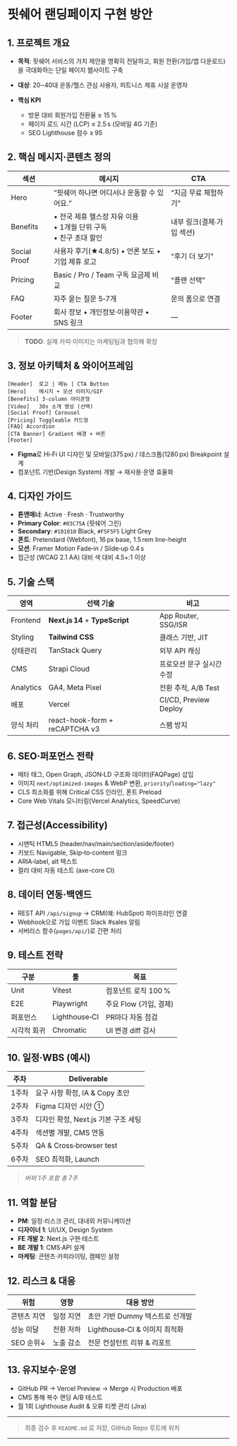 # 핏쉐어 랜딩페이지 구현 방안

## 1. 프로젝트 개요

* **목적**: 핏쉐어 서비스의 가치 제안을 명확히 전달하고, 회원 전환(가입/앱 다운로드)을 극대화하는 단일 페이지 웹사이트 구축
* **대상**: 20‒40대 운동/헬스 관심 사용자, 피트니스 제휴 시설 운영자
* **핵심 KPI**

  * 방문 대비 회원가입 전환율 ≥ 15 %
  * 페이지 로드 시간 (LCP) ≤ 2.5 s (모바일 4G 기준)
  * SEO Lighthouse 점수 ≥ 95

## 2. 핵심 메시지·콘텐츠 정의

| 섹션           | 메시지                                            | CTA             |
| ------------ | ---------------------------------------------- | --------------- |
| Hero         | “핏쉐어 하나면 어디서나 운동할 수 있어요.”                      | “지금 무료 체험하기”    |
| Benefits     | • 전국 제휴 헬스장 자유 이용<br>• 1개월 단위 구독<br>• 친구 초대 할인 | 내부 링크(결제∙가입 섹션) |
| Social Proof | 사용자 후기(★4.8/5) • 언론 보도 • 기업 제휴 로고              | “후기 더 보기”       |
| Pricing      | Basic / Pro / Team 구독 요금제 비교                   | “플랜 선택”         |
| FAQ          | 자주 묻는 질문 5‑7개                                  | 문의 폼으로 연결       |
| Footer       | 회사 정보 • 개인정보·이용약관 • SNS 링크                     | —               |

> **TODO**: 실제 카피·이미지는 마케팅팀과 협의해 확정

## 3. 정보 아키텍처 & 와이어프레임

```
[Header]  로고 | 메뉴 | CTA Button  
[Hero]    메시지 + 모션 이미지/GIF  
[Benefits] 3‑column 아이콘형  
[Video]   30s 소개 영상 (선택)  
[Social Proof] Carousel  
[Pricing] Toggleable 카드형  
[FAQ] Accordion  
[CTA Banner] Gradient 배경 + 버튼  
[Footer]
```

* **Figma**로 Hi‑Fi UI 디자인 및 모바일(375 px) / 데스크톱(1280 px) Breakpoint 설계
* 컴포넌트 기반(Design System) 개발 → 재사용·운영 효율화

## 4. 디자인 가이드

* **톤앤매너**: Active · Fresh · Trustworthy
* **Primary Color**: `#03C75A` (핏쉐어 그린)
* **Secondary**: `#101010` Black, `#F5F5F5` Light Grey
* **폰트**: Pretendard (Webfont), 16 px base, 1.5 rem line-height
* **모션**: Framer Motion Fade‑in / Slide‑up 0.4 s
* 접근성 (WCAG 2.1 AA) 대비 색 대비 4.5+:1 이상

## 5. 기술 스택

| 영역        | 선택 기술                           | 비고                    |
| --------- | ------------------------------- | --------------------- |
| Frontend  | **Next.js 14** + **TypeScript** | App Router, SSG/ISR   |
| Styling   | **Tailwind CSS**                | 클래스 기반, JIT           |
| 상태관리      | TanStack Query                  | 외부 API 캐싱             |
| CMS       | Strapi Cloud                    | 프로모션 문구 실시간 수정        |
| Analytics | GA4, Meta Pixel                 | 전환 추적, A/B Test       |
| 배포        | Vercel                          | CI/CD, Preview Deploy |
| 양식 처리     | react-hook-form + reCAPTCHA v3  | 스팸 방지                 |

## 6. SEO·퍼포먼스 전략

* 메타 태그, Open Graph, JSON‑LD 구조화 데이터(FAQPage) 삽입
* 이미지 `next/optimized‑images` & WebP 변환, `priority`/`loading="lazy"`
* CLS 최소화를 위해 Critical CSS 인라인, 폰트 Preload
* Core Web Vitals 모니터링(Vercel Analytics, SpeedCurve)

## 7. 접근성(Accessibility)

* 시맨틱 HTML5 (header/nav/main/section/aside/footer)
* 키보드 Navigable, Skip‑to‑content 링크
* ARIA‑label, alt 텍스트
* 컬러 대비 자동 테스트 (axe-core CI)

## 8. 데이터 연동·백엔드

* REST API `/api/signup` → CRM(예: HubSpot) 파이프라인 연결
* Webhook으로 가입 이벤트 Slack #sales 알림
* 서버리스 함수(`pages/api/`)로 간편 처리

## 9. 테스트 전략

| 구분     | 툴             | 목표               |
| ------ | ------------- | ---------------- |
| Unit   | Vitest        | 컴포넌트 로직 100 %    |
| E2E    | Playwright    | 주요 Flow (가입, 결제) |
| 퍼포먼스   | Lighthouse‑CI | PR마다 자동 점검       |
| 시각적 회귀 | Chromatic     | UI 변경 diff 검사    |

## 10. 일정·WBS (예시)

| 주차  | Deliverable              |
| --- | ------------------------ |
| 1주차 | 요구 사항 확정, IA & Copy 초안   |
| 2주차 | Figma 디자인 시안 ①           |
| 3주차 | 디자인 확정, Next.js 기본 구조 세팅 |
| 4주차 | 섹션별 개발, CMS 연동           |
| 5주차 | QA & Cross‑browser test  |
| 6주차 | SEO 최적화, Launch          |

> *버퍼 1주 포함 총 7주*

## 11. 역할 분담

* **PM**: 일정·리스크 관리, 대내외 커뮤니케이션
* **디자이너 1**: UI/UX, Design System
* **FE 개발 2**: Next.js 구현·테스트
* **BE 개발 1**: CMS·API 설계
* **마케팅**: 콘텐츠·카피라이팅, 캠페인 설정

## 12. 리스크 & 대응

| 위험      | 영향    | 대응 방안                   |
| ------- | ----- | ----------------------- |
| 콘텐츠 지연  | 일정 지연 | 초안 기반 Dummy 텍스트로 선개발    |
| 성능 미달   | 전환 저하 | Lighthouse‑CI & 이미지 최적화 |
| SEO 순위↓ | 노출 감소 | 전문 컨설턴트 리뷰 & 리포트        |

## 13. 유지보수·운영

* GitHub PR → Vercel Preview → Merge 시 Production 배포
* CMS 통해 복수 랜딩 A/B 테스트
* 월 1회 Lighthouse Audit & 오류 티켓 관리 (Jira)

---

> 최종 검수 후 `README.md` 로 저장, GitHub Repo 루트에 위치


---

<!-- 기존 템플릿 내용은 아래로 이동 -->

